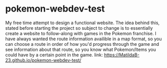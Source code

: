 # pokemon-webdev-test
My free time attempt to design a functional website. 
The idea behind this, stated before starting the project so subject to change 
is to essentially create a website to follow-along with games in the Pokemon franchise. 
I have always wanted the route information availible in a map format, so you can choose a route in order of how you'd progress through the game and see information about that route, so you know what Pokemon/Items you could have by a certain point in the game. 
link: https://MatildaB-23.github.io/pokemon-webdev-test/
